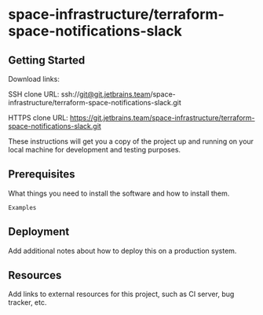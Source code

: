 # space-infrastructure/terraform-space-notifications-slack



## Getting Started

Download links:

SSH clone URL: ssh://git@git.jetbrains.team/space-infrastructure/terraform-space-notifications-slack.git

HTTPS clone URL: https://git.jetbrains.team/space-infrastructure/terraform-space-notifications-slack.git



These instructions will get you a copy of the project up and running on your local machine for development and testing purposes.

## Prerequisites

What things you need to install the software and how to install them.

```
Examples
```

## Deployment

Add additional notes about how to deploy this on a production system.

## Resources

Add links to external resources for this project, such as CI server, bug tracker, etc.
